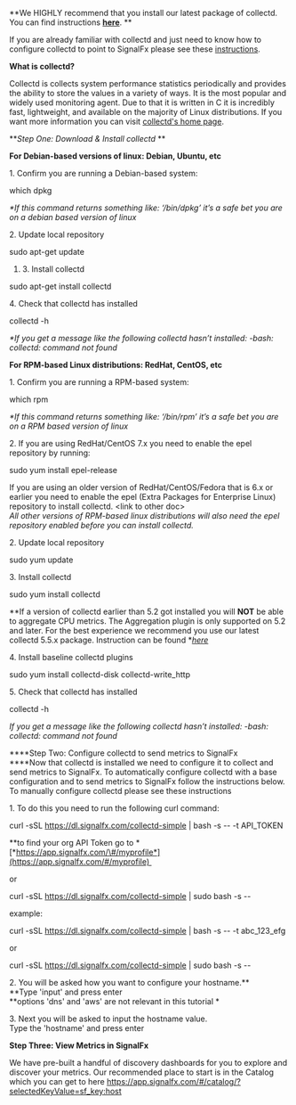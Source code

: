 **We HIGHLY recommend that you install our latest package of collectd.
You can find
instructions **[**here**](https://support.signalfx.com/hc/en-us/articles/205147119)**. **

If you are already familiar with collectd and just need to know how to
configure collectd to point to SignalFx please see
these [instructions](https://support.signalfx.com/hc/en-us/articles/201094025-Use-collectd). 

**What is collectd?**

Collectd is collects system performance statistics periodically and
provides the ability to store the values in a variety of ways. It is the
most popular and widely used monitoring agent. Due to that it is written
in C it is incredibly fast, lightweight, and available on the majority
of Linux distributions. If you want more information you can
visit [collectd's home page](https://collectd.org/). 

***Step One: Download & Install collectd* **

**For Debian-based versions of linux: Debian, Ubuntu, etc**

1\. Confirm you are running a Debian-based system:

which dpkg

*\*If this command returns something like: ‘/bin/dpkg’ it’s a safe bet
you are on a debian based version of linux*

2\. Update local repository

sudo apt-get update

1.  3\. Install collectd 

sudo apt-get install collectd

4\. Check that collectd has installed

collectd -h

*\*If you get a message like the following collectd hasn’t
installed: -bash: collectd: command not found*

**For RPM-based Linux distributions: RedHat, CentOS, etc**

1\. Confirm you are running a RPM-based system:

which rpm

*\*If this command returns something like: ‘/bin/rpm’ it’s a safe bet
you are on a RPM based version of linux*

2\. If you are using RedHat/CentOS 7.x you need to enable the epel
repository by running:

sudo yum install epel-release

If you are using an older version of RedHat/CentOS/Fedora that is 6.x or
earlier you need to enable the epel (Extra Packages for Enterprise
Linux) repository to install collectd. &lt;link to other doc&gt;\
*All other versions of RPM-based linux distributions will also need the
epel repository enabled before you can install collectd.*

2\. Update local repository 

sudo yum update

3\. Install collectd 

sudo yum install collectd

*\*If a version of collectd earlier than 5.2 got installed you
will **NOT** be able to aggregate CPU metrics. The Aggregation plugin is
only supported on 5.2 and later. For the best experience we recommend
you use our latest collectd 5.5.x package. Instruction can be
found *[*here*](https://support.signalfx.com/hc/en-us/articles/205147119)

4\. Install baseline collectd plugins

sudo yum install collectd-disk collectd-write\_http

5\. Check that collectd has installed

collectd -h

*If you get a message like the following collectd hasn’t
installed: -bash: collectd: command not found*

****Step Two: Configure collectd to send metrics to SignalFx\
****Now that collectd is installed we need to configure it to collect
and send metrics to SignalFx. To automatically configure collectd with a
base configuration and to send metrics to SignalFx follow the
instructions below. To manually configure collectd please see these
instructions

1\. To do this you need to run the following curl command:

curl -sSL https://dl.signalfx.com/collectd-simple | bash -s -- -t
API\_TOKEN

*\*to find your org API Token go
to *[*https://app.signalfx.com/\#/myprofile*](https://app.signalfx.com/#/myprofile) 

or

curl -sSL https://dl.signalfx.com/collectd-simple | sudo bash -s --

example:

curl -sSL https://dl.signalfx.com/collectd-simple | bash -s --
-t abc\_123\_efg

or

curl -sSL https://dl.signalfx.com/collectd-simple | sudo bash -s --

2\. You will be asked how you want to configure your hostname.** \
**Type 'input' and press enter\
*\*options 'dns' and 'aws' are not relevant in this tutorial *

3\. Next you will be asked to input the hostname value. \
Type the 'hostname' and press enter

****Step Three: View Metrics in SignalFx****

We have pre-built a handful of discovery dashboards for you to explore
and discover your metrics. Our recommended place to start is in the
Catalog which you can get to
here <https://app.signalfx.com/#/catalog/?selectedKeyValue=sf_key:host>
